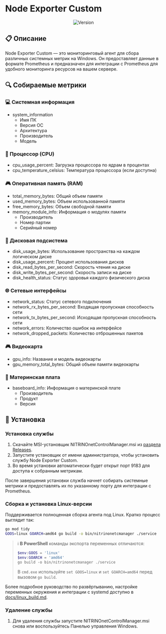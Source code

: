 # Node Exporter Custom

<div align="center">

![Version](https://img.shields.io/badge/version-v1.0.0-blue.svg)

</div>

## 📋 Описание

Node Exporter Custom — это мониторинговый агент для сбора различных системных метрик на Windows. Он предоставляет данные в формате Prometheus и предназначен для интеграции с Prometheus для удобного мониторинга ресурсов на вашем сервере.

## 🔍 Собираемые метрики

### 💻 Системная информация

- system_information
  - Имя ПК
  - Версия ОС
  - Архитектура
  - Производитель
  - Модель

### 🔲 Процессор (CPU)

- cpu_usage_percent: Загрузка процессора по ядрам в процентах
- cpu_temperature_celsius: Температура процессора (если доступна)

### 🎮 Оперативная память (RAM)

- total_memory_bytes: Общий объем памяти
- used_memory_bytes: Объем использованной памяти
- free_memory_bytes: Объем свободной памяти
- memory_module_info: Информация о модулях памяти
  - Производитель
  - Номер партии
  - Серийный номер

### 💽 Дисковая подсистема

- disk_usage_bytes: Использование пространства на каждом логическом диске
- disk_usage_percent: Процент использования дисков
- disk_read_bytes_per_second: Скорость чтения на диске
- disk_write_bytes_per_second: Скорость записи на диске
- disk_health_status: Статус здоровья каждого физического диска

### 🌐 Сетевые интерфейсы

- network_status: Статус сетевого подключения
- network_rx_bytes_per_second: Входящая пропускная способность сети
- network_tx_bytes_per_second: Исходящая пропускная способность сети
- network_errors: Количество ошибок на интерфейсе
- network_dropped_packets: Количество отброшенных пакетов

### 🎮 Видеокарта

- gpu_info: Название и модель видеокарты
- gpu_memory_total_bytes: Общий объем памяти видеокарты

### 🔧 Материнская плата

- baseboard_info: Информация о материнской плате
  - Производитель
  - Продукт
  - Версия



## 🚀 Установка

### Установка службы

1. Скачайте MSI-установщик NITRINOnetControlManager.msi из [раздела Releases](https://github.com/yourusername/yourrepository/releases).
2. Запустите установщик от имени администратора, чтобы установить службу Node Exporter Custom.
3. Во время установки автоматически будет открыт порт 9183 для доступа к собранным метрикам.

После завершения установки служба начнет собирать системные метрики и предоставлять их по указанному порту для интеграции с Prometheus.

### Сборка и установка Linux-версии

Поддерживается полноценная сборка агента под Linux. Кратко процесс выглядит так:

```bash
go mod tidy
GOOS=linux GOARCH=amd64 go build -o bin/nitrinonetcmanager ./service
```

> ℹ️ **В PowerShell** команды экспорта переменных отличаются: 
> ```powershell
> $env:GOOS = 'linux'
> $env:GOARCH = 'amd64'
> go build -o bin/nitrinonetcmanager ./service
> ```
> В `cmd.exe` используйте `set GOOS=linux` и `set GOARCH=amd64` перед вызовом `go build`.

Более подробное руководство по развёртыванию, настройке переменных окружения и интеграции с systemd доступно в [docs/linux_build.md](docs/linux_build.md).

### Удаление службы

1. Для удаления службы запустите NITRINOnetControlManager.msi снова или воспользуйтесь Панелью управления Windows.
